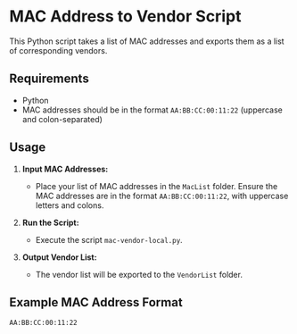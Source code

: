 # MAC Address to Vendor Script

This Python script takes a list of MAC addresses and exports them as a list of corresponding vendors.

## Requirements

- Python
- MAC addresses should be in the format `AA:BB:CC:00:11:22` (uppercase and colon-separated)

## Usage

1. **Input MAC Addresses:**
   - Place your list of MAC addresses in the `MacList` folder. Ensure the MAC addresses are in the format `AA:BB:CC:00:11:22`, with uppercase letters and colons.

2. **Run the Script:**
   - Execute the script `mac-vendor-local.py`.

3. **Output Vendor List:**
   - The vendor list will be exported to the `VendorList` folder.

## Example MAC Address Format

```plaintext
AA:BB:CC:00:11:22
